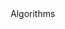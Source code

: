<?xml version="1.0" encoding="UTF-8"?>
<module type="JAVA_MODULE" version="4">
  <component name="NewModuleRootManager" inherit-compiler-output="true">
    <exclude-output />
    <content url="file://$MODULE_DIR$">
      <sourceFolder url="file://$MODULE_DIR$/src" isTestSource="false" />
      Algorithms
    </content>
    <orderEntry type="inheritedJdk" />
    <orderEntry type="sourceFolder" forTests="false" />
  </component>
</module>